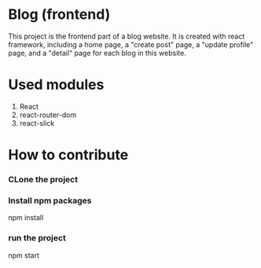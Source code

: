 # Blog (frontend)
This project is the frontend part of a blog website. It is created with react framework, including a home page, a "create post" page, a "update profile" page, and a "detail" page for each blog in this website.

# Used modules
1. React
2. react-router-dom
3. react-slick

# How to contribute
### CLone the project

### Install npm packages
npm install

### run the project
npm start
